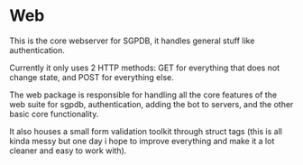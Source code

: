 # Web

This is the core webserver for SGPDB, it handles general stuff like authentication.

Currently it only uses 2 HTTP methods: GET for everything that does not change state, and POST for everything else.

The web package is responsible for handling all the core features of the web suite for sgpdb, authentication, adding the bot to servers, and the other basic core functionality.

It also houses a small form validation toolkit through struct tags (this is all kinda messy but one day i hope to improve everything and make it a lot cleaner and easy to work with).
